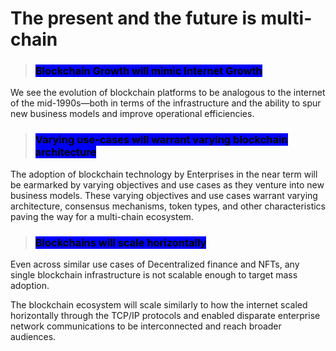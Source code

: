 # The present and the future is multi-chain

###

> ### <mark style="background-color:blue;">Blockchain Growth will mimic Internet Growth</mark>

We see the evolution of blockchain platforms to be analogous to the internet of the mid-1990s—both in terms of the infrastructure and the ability to spur new business models and improve operational efficiencies.&#x20;

> ### <mark style="background-color:blue;">Varying use-cases will warrant varying blockchain architecture</mark>

The adoption of blockchain technology by Enterprises in the near term will be earmarked by varying objectives and use cases as they venture into new business models. These varying objectives and use cases warrant varying architecture, consensus mechanisms, token types, and other characteristics paving the way for a multi-chain ecosystem.&#x20;

> ### <mark style="background-color:blue;">Blockchains will scale horizontally</mark>

Even across similar use cases of Decentralized finance and NFTs, any single blockchain infrastructure is not scalable enough to target mass adoption.

The blockchain ecosystem will scale similarly to how the internet scaled horizontally through the TCP/IP protocols and enabled disparate enterprise network communications to be interconnected and reach broader audiences.
